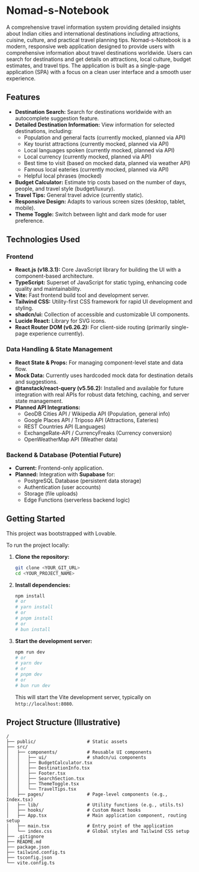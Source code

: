 # Nomad-s-Notebook
A comprehensive travel information system providing detailed insights about Indian cities and international destinations including attractions, cuisine, culture, and practical travel planning tips.
Nomad-s-Notebook is a modern, responsive web application designed to provide users with comprehensive information about travel destinations worldwide. Users can search for destinations and get details on attractions, local culture, budget estimates, and travel tips. The application is built as a single-page application (SPA) with a focus on a clean user interface and a smooth user experience.

## Features

*   **Destination Search:** Search for destinations worldwide with an autocomplete suggestion feature.
*   **Detailed Destination Information:** View information for selected destinations, including:
    *   Population and general facts (currently mocked, planned via API)
    *   Key tourist attractions (currently mocked, planned via API)
    *   Local languages spoken (currently mocked, planned via API)
    *   Local currency (currently mocked, planned via API)
    *   Best time to visit (based on mocked data, planned via weather API)
    *   Famous local eateries (currently mocked, planned via API)
    *   Helpful local phrases (mocked)
*   **Budget Calculator:** Estimate trip costs based on the number of days, people, and travel style (budget/luxury).
*   **Travel Tips:** General travel advice (currently static).
*   **Responsive Design:** Adapts to various screen sizes (desktop, tablet, mobile).
*   **Theme Toggle:** Switch between light and dark mode for user preference.

## Technologies Used

### Frontend

*   **React.js (v18.3.1):** Core JavaScript library for building the UI with a component-based architecture.
*   **TypeScript:** Superset of JavaScript for static typing, enhancing code quality and maintainability.
*   **Vite:** Fast frontend build tool and development server.
*   **Tailwind CSS:** Utility-first CSS framework for rapid UI development and styling.
*   **shadcn/ui:** Collection of accessible and customizable UI components.
*   **Lucide React:** Library for SVG icons.
*   **React Router DOM (v6.26.2):** For client-side routing (primarily single-page experience currently).

### Data Handling & State Management

*   **React State & Props:** For managing component-level state and data flow.
*   **Mock Data:** Currently uses hardcoded mock data for destination details and suggestions.
*   **@tanstack/react-query (v5.56.2):** Installed and available for future integration with real APIs for robust data fetching, caching, and server state management.
*   **Planned API Integrations:**
    *   GeoDB Cities API / Wikipedia API (Population, general info)
    *   Google Places API / Triposo API (Attractions, Eateries)
    *   REST Countries API (Languages)
    *   ExchangeRate-API / CurrencyFreaks (Currency conversion)
    *   OpenWeatherMap API (Weather data)

### Backend & Database (Potential Future)

*   **Current:** Frontend-only application.
*   **Planned:** Integration with **Supabase** for:
    *   PostgreSQL Database (persistent data storage)
    *   Authentication (user accounts)
    *   Storage (file uploads)
    *   Edge Functions (serverless backend logic)

## Getting Started

This project was bootstrapped with Lovable.

To run the project locally:

1.  **Clone the repository:**
    ```sh
    git clone <YOUR_GIT_URL>
    cd <YOUR_PROJECT_NAME>
    ```
2.  **Install dependencies:**
    ```sh
    npm install
    # or
    # yarn install
    # or
    # pnpm install
    # or
    # bun install
    ```
3.  **Start the development server:**
    ```sh
    npm run dev
    # or
    # yarn dev
    # or
    # pnpm dev
    # or
    # bun run dev
    ```
    This will start the Vite development server, typically on `http://localhost:8080`.

## Project Structure (Illustrative)

```
/
├── public/                   # Static assets
├── src/
│   ├── components/           # Reusable UI components
│   │   ├── ui/               # shadcn/ui components
│   │   ├── BudgetCalculator.tsx
│   │   ├── DestinationInfo.tsx
│   │   ├── Footer.tsx
│   │   ├── SearchSection.tsx
│   │   ├── ThemeToggle.tsx
│   │   └── TravelTips.tsx
│   ├── pages/                # Page-level components (e.g., Index.tsx)
│   ├── lib/                  # Utility functions (e.g., utils.ts)
│   ├── hooks/                # Custom React hooks
│   ├── App.tsx               # Main application component, routing setup
│   ├── main.tsx              # Entry point of the application
│   └── index.css             # Global styles and Tailwind CSS setup
├── .gitignore
├── README.md
├── package.json
├── tailwind.config.ts
├── tsconfig.json
└── vite.config.ts
```
